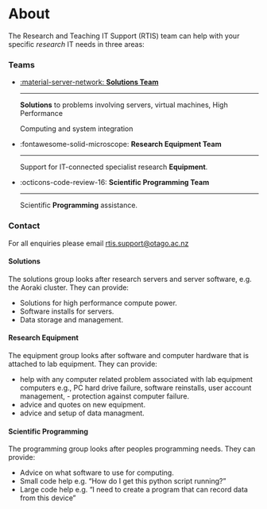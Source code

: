 # About

The Research and Teaching IT Support (RTIS) team can help with your specific *research* IT needs in three areas:

### Teams

<div class="grid cards" markdown>

-   <a href="#solutions">:material-server-network: __Solutions Team__</a>

    ---

    **Solutions** to problems involving servers, virtual machines, High Performance

    Computing and system integration

-   :fontawesome-solid-microscope: __Research Equipment Team__

    ---

    Support for IT-connected specialist research **Equipment**.

-   :octicons-code-review-16: __Scientific Programming Team__

    ---

    Scientific **Programming** assistance.

</div>

### Contact

For all enquiries please email <a href="mailto:rtis.support@otago.ac.nz">rtis.support@otago.ac.nz</a>

#### <a id="solutions"></a>Solutions

The solutions group looks after research servers and server software, e.g. the Aoraki cluster. They can provide:

- Solutions for high performance compute power.
- Software installs for servers.
- Data storage and management.

#### Research Equipment

The equipment group looks after software and computer hardware that is attached to lab equipment. They can provide:

- help with any computer related problem associated with lab equipment computers e.g., PC hard drive failure, software reinstalls, user account management, - protection against computer failure.
- advice and quotes on new equipment.
- advice and setup of data managment.

#### Scientific Programming


The programming group looks after peoples programming needs. They can provide:

- Advice on what software to use for computing.
- Small code help e.g. “How do I get this python script running?”
- Large code help e.g. “I need to create a program that can record data from this device”